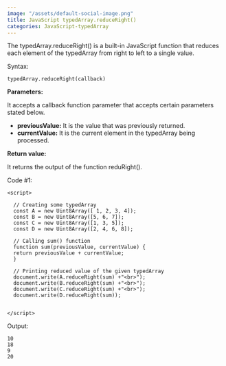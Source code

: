```yaml
---
image: "/assets/default-social-image.png"
title: JavaScript typedArray.reduceRight()
categories: JavaScript-typedArray
---
```


The typedArray.reduceRight() is a built-in JavaScript function that reduces each element of the typedArray from right to left to a single value.

Syntax:

`typedArray.reduceRight(callback)`

**Parameters:**

It accepts a callback function parameter that accepts certain parameters stated below.

* **previousValue:** It is the value that was previously returned.
* **currentValue:** It is the current element in the typedArray being processed.

**Return value:**

It returns the output of the function reduRight().

Code #1:

```
<script> 
    
  // Creating some typedArray 
  const A = new Uint8Array([ 1, 2, 3, 4]); 
  const B = new Uint8Array([5, 6, 7]); 
  const C = new Uint8Array([1, 3, 5]); 
  const D = new Uint8Array([2, 4, 6, 8]); 
  
  // Calling sum() function  
  function sum(previousValue, currentValue) { 
  return previousValue + currentValue; 
  } 
  
  // Printing reduced value of the given typedArray 
  document.write(A.reduceRight(sum) +"<br>"); 
  document.write(B.reduceRight(sum) +"<br>"); 
  document.write(C.reduceRight(sum) +"<br>"); 
  document.write(D.reduceRight(sum)); 
     
     
</script> 
```

Output:

```
10
18
9
20
```